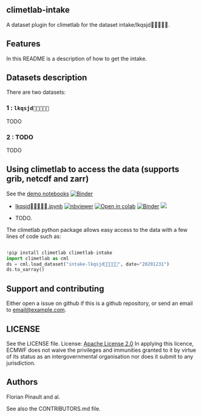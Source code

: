## climetlab-intake

A dataset plugin for climetlab for the dataset intake/lkqsjd.


Features
--------

In this README is a description of how to get the intake.

## Datasets description

There are two datasets: 

### 1 : `lkqsjd`
TODO


### 2 : TODO
TODO


## Using climetlab to access the data (supports grib, netcdf and zarr)

See the [demo notebooks](https://github.com/ecmwf-lab/climetlab-intake/tree/main/notebooks)
[![Binder](https://mybinder.org/badge_logo.svg)](https://mybinder.org/v2/gh/ecmwf-lab/climetlab-intake/main?urlpath=lab)


- [lkqsjd.ipynb](https://github.com/ecmwf-lab/climetlab-intake/tree/main/notebooks/demo_lkqsjd.ipynb)
[![nbviewer](https://raw.githubusercontent.com/jupyter/design/master/logos/Badges/nbviewer_badge.svg)](https://nbviewer.jupyter.org/github/ecmwf-lab/climetlab-intake/blob/main/notebooks/demo_lkqsjd.ipynb) 
[![Open in colab](https://colab.research.google.com/assets/colab-badge.svg)](https://colab.research.google.com/github/ecmwf-lab/climetlab-intake/blob/main/notebooks/demo_lkqsjd.ipynb) 
[![Binder](https://mybinder.org/badge_logo.svg)](https://mybinder.org/v2/gh/ecmwf-lab/climetlab-intake/main?filepath=notebooks/demo_lkqsjd.ipynb)
[<img src="https://deepnote.com/buttons/launch-in-deepnote-small.svg">](https://deepnote.com/launch?name=MyProject&url=https://github.com/ecmwf-lab/climetlab-intake/tree/main/notebooks/demo_my_dataset.ipynb)


- TODO.


The climetlab python package allows easy access to the data with a few lines of code such as:
``` python

!pip install climetlab climetlab-intake
import climetlab as cml
ds = cml.load_dataset("intake-lkqsjd", date="20201231")
ds.to_xarray()
```


Support and contributing
------------------------

Either open a issue on github if this is a github repository, or send an email to email@example.com.

LICENSE
-------

See the LICENSE file.
License: [Apache License 2.0](LICENSE) In applying this licence, ECMWF does not waive the privileges and immunities 
granted to it by virtue of its status as an intergovernmental organisation nor does it submit to any jurisdiction.

Authors
-------

Florian Pinault and al.

See also the CONTRIBUTORS.md file.
